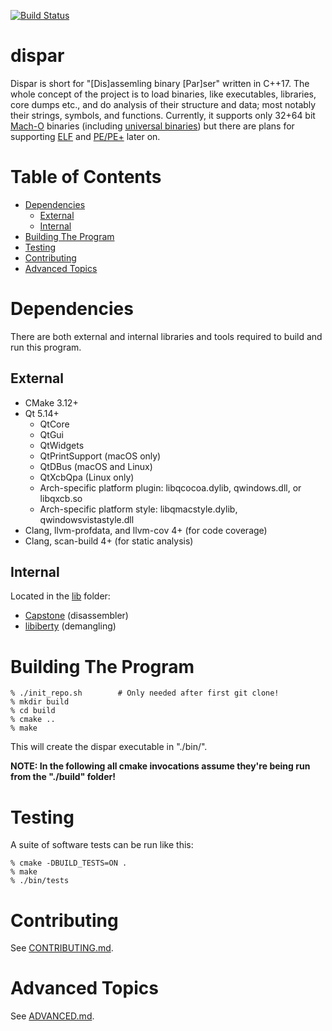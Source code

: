 [![Build Status](https://travis-ci.org/netromdk/dispar.svg?branch=master)](https://travis-ci.org/netromdk/dispar)

# dispar
Dispar is short for "[Dis]assemling binary [Par]ser" written in C++17. The whole concept of the project is to load binaries, like executables, libraries, core dumps etc., and do analysis of their structure and data; most notably their strings, symbols, and functions. Currently, it supports only 32+64 bit [Mach-O](https://en.wikipedia.org/wiki/Mach-O) binaries (including [universal binaries](https://en.wikipedia.org/wiki/Universal_binary)) but there are plans for supporting [ELF](https://en.wikipedia.org/wiki/Executable_and_Linkable_Format) and [PE/PE+](https://en.wikipedia.org/wiki/Portable_Executable) later on.

# Table of Contents
* [Dependencies](#dependencies)
  * [External](#external)
  * [Internal](#internal)
* [Building The Program](#building-the-program)
* [Testing](#testing)
* [Contributing](#contributing)
* [Advanced Topics](#advanced-topics)

# Dependencies
There are both external and internal libraries and tools required to build and run this program.

## External
* CMake 3.12+
* Qt 5.14+
  * QtCore
  * QtGui
  * QtWidgets
  * QtPrintSupport (macOS only)
  * QtDBus (macOS and Linux)
  * QtXcbQpa (Linux only)
  * Arch-specific platform plugin: libqcocoa.dylib, qwindows.dll, or libqxcb.so
  * Arch-specific platform style: libqmacstyle.dylib, qwindowsvistastyle.dll
* Clang, llvm-profdata, and llvm-cov 4+ (for code coverage)
* Clang, scan-build 4+ (for static analysis)

## Internal
Located in the [lib](lib) folder:
* [Capstone](https://github.com/aquynh/capstone) (disassembler)
* [libiberty](https://github.com/gcc-mirror/gcc/tree/master/libiberty) (demangling)

# Building The Program
```
% ./init_repo.sh        # Only needed after first git clone!
% mkdir build
% cd build
% cmake ..
% make
```

This will create the dispar executable in "./bin/".

**NOTE: In the following all cmake invocations assume they're being run from the "./build" folder!**

# Testing
A suite of software tests can be run like this:
```
% cmake -DBUILD_TESTS=ON .
% make
% ./bin/tests
```

# Contributing
See [CONTRIBUTING.md](CONTRIBUTING.md).

# Advanced Topics
See [ADVANCED.md](ADVANCED.md).
